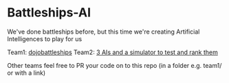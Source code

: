 # Battleships-AI
We've done battleships before, but this time we're creating Artificial Intelligences to play for us

Team1: [dojobattleships](https://github.com/geokala/dojobattleships)
Team2: [3 AIs and a simulator to test and rank them](https://github.com/tomviner/battleships)

Other teams feel free to PR your code on to this repo (in a folder e.g. team1/ or with a link)
